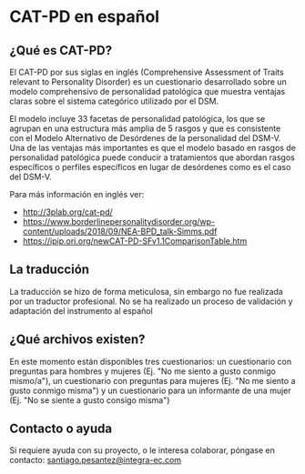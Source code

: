 # CAT-PD en español
## ¿Qué es CAT-PD?

El CAT-PD por sus siglas en inglés (Comprehensive Assessment of Traits relevant to Personality Disorder) es un cuestionario desarrollado sobre un modelo comprehensivo de personalidad patológica que muestra ventajas claras sobre el sistema categórico utilizado por el DSM.

El modelo incluye 33 facetas de personalidad patológica, los que se agrupan en una estructura más amplia de 5 rasgos y que es consistente con el Modelo Alternativo de Desórdenes de la personalidad del DSM-V. Una de las ventajas más importantes es que el modelo basado en rasgos de personalidad patológica puede conducir a tratamientos que abordan rasgos específicos o perfiles específicos en lugar de desórdenes como es el caso del DSM-V. 

Para más información en inglés ver:
- http://3plab.org/cat-pd/
- https://www.borderlinepersonalitydisorder.org/wp-content/uploads/2018/09/NEA-BPD_talk-Simms.pdf
- https://ipip.ori.org/newCAT-PD-SFv1.1ComparisonTable.htm


## La traducción
La traducción se hizo de forma meticulosa, sin embargo no fue realizada por un traductor profesional.
No se ha realizado un proceso de validación y adaptación del instrumento al español

## ¿Qué archivos existen?
En este momento están disponibles tres cuestionarios: un cuestionario con preguntas para hombres y mujeres (Ej. "No me siento a gusto conmigo mismo/a"), un cuestionario con preguntas para mujeres (Ej. "No me siento a gusto conmigo misma") y un cuestionario para un informante de una mujer (Ej. "No se siente a gusto consigo misma")

## Contacto o ayuda
Si requiere ayuda con su proyecto, o le interesa colaborar, póngase en contacto: santiago.pesantez@integra-ec.com
